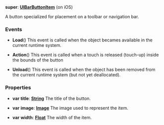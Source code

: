**super**: **[UIBarButtonItem](UIBarButtonItem.md)** (on iOS)

A button specialized for placement on a toolbar or navigation bar.

### Events

* **Load**()
This event is called when the object becames available in the current runtime system.

* **Action**()
This event is called when a touch is released (touch-up) inside the bounds of the button

* **Unload**()
This event is called when the object has been removed from the current runtime system (but not yet deallocated).



### Properties

* **var** **title**: **[String](../gravity/types.md)**
The title of the button.

* **var** **image**: **[Image](Image.md)**
The image used to represent the item.

* **var** **width**: **[Float](../gravity/types.md)**
The width of the item.





